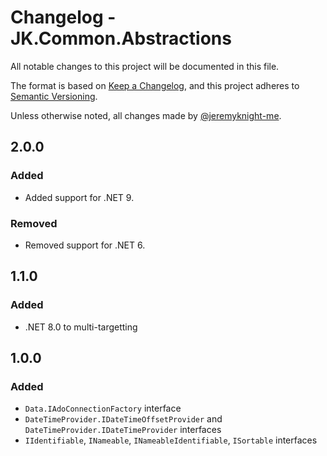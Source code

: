 # Changelog - JK.Common.Abstractions

All notable changes to this project will be documented in this file.

The format is based on [Keep a Changelog](https://keepachangelog.com/),
and this project adheres to [Semantic Versioning](https://semver.org/spec/v2.0.0.html).

Unless otherwise noted, all changes made by [@jeremyknight-me](https://github.com/jeremyknight-me).

## 2.0.0

### Added

- Added support for .NET 9.

### Removed

- Removed support for .NET 6.

## 1.1.0

### Added

- .NET 8.0 to multi-targetting

## 1.0.0

### Added

- `Data.IAdoConnectionFactory` interface
- `DateTimeProvider.IDateTimeOffsetProvider` and `DateTimeProvider.IDateTimeProvider` interfaces
- `IIdentifiable`, `INameable`, `INameableIdentifiable`, `ISortable` interfaces

